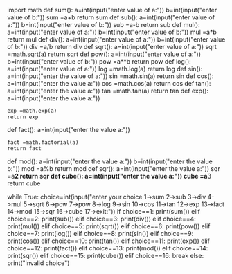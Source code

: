 import math
def sum():
    a=int(input("enter value of a:"))
    b=int(input("enter value of b:"))
    sum =a+b
    return sum
def sub():
    a=int(input("enter value of a:"))
    b=int(input("enter value of b:"))
    sub =a-b
    return sub
def mul():
    a=int(input("enter value of a:"))
    b=int(input("enter value of b:"))
    mul =a*b
    return mul
def div():
    a=int(input("enter value of a:"))
    b=int(input("enter value of b:"))
    div =a/b
    return div
def sqrt():
    a=int(input("enter value of a:"))
    sqrt =math.sqrt(a)
    return sqrt
def pow():
    a=int(input("enter value of a:"))
    b=int(input("enter value of b:"))
    pow =a**b
    return pow
def log():
    a=int(input("enter value of a:"))
    log =math.log(a)
    return log
def sin():
    a=int(input("enter the value of a:"))
    sin =math.sin(a)
    return sin
def cos():
    a=int(input("enter the value a:"))
    cos =math.cos(a)
    return cos
def tan():
    a=int(input("enter the value a:"))
    tan =math.tan(a)
    return tan
def exp():
    a=int(input("enter the value a:"))

    exp =math.exp(a)
    return exp
def fact():
    a=int(input("enter the value a:"))

    fact =math.factorial(a)
    return fact
def mod():
    a=int(input("enter the value a:"))
    b=int(input("enter the value b:"))
    mod =a%b
    return mod
def sqr():
    a=int(input("enter the value a:"))
    sqr =a**2
    return sqr
def cube():
    a=int(input("enter the value a:"))
    cube =a**3
    return cube


while True:
    choice=int(input("enter your choice 1->sum 2->sub 3->div 4->mul 5->sqrt 6->pow 7->pow 8->log 9->sin 10->cos 11->tan 12->exp 13->fact 14->mod 15->sqr 16->cube 17->exit:"))
    if choice==1:
       print(sum())
    elif choice==2:
       print(sub())
    elif choice==3:
        print(div())
    elif choice==4:
        print(mul())
    elif choice==5:
        print(sqrt())
    elif choice==6:
        print(pow())
    elif choice==7:
        print(log())
    elif choice==8:
        print(sin())
    elif choice==9:
        print(cos())
    elif choice==10:
        print(tan())
    elif choice==11:
        print(exp())
    elif choice==12:
        print(fact())
    elif choice==13:
        print(mod())
    elif choice==14:
        print(sqr())
    elif choice==15:
        print(cube())
    elif choice==16:
        break
    else:
        print("invalid choice")
